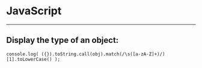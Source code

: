 # JavaScript
----------

##	Display the type of an object:

    console.log( ({}).toString.call(obj).match(/\s([a-zA-Z]+)/)[1].toLowerCase() );

